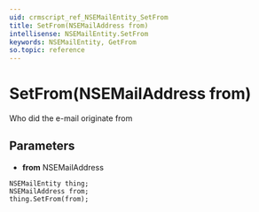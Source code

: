 ```yaml
---
uid: crmscript_ref_NSEMailEntity_SetFrom
title: SetFrom(NSEMailAddress from)
intellisense: NSEMailEntity.SetFrom
keywords: NSEMailEntity, GetFrom
so.topic: reference
---
```


# SetFrom(NSEMailAddress from)

Who did the e-mail originate from

## Parameters

* **from** NSEMailAddress

```crmscript
NSEMailEntity thing;
NSEMailAddress from;
thing.SetFrom(from);
```

